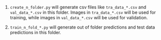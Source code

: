 1. `create_n_folder.py` will generate csv files like `tra_data_*.csv` and `val_data_*.csv` in this folder. Images in `tra_data_*.csv` will be used for training, while images in `val_data_*.csv` will be used for validation.

2. `train_n_fold_*.py` will generate out of folder predictions and test data predictions in this folder.
